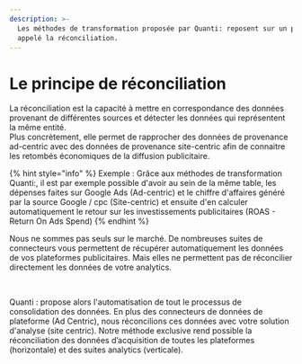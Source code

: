 ```yaml
---
description: >-
  Les méthodes de transformation proposée par Quanti: reposent sur un principe
  appelé la réconciliation.
---
```


# Le principe de réconciliation

La réconciliation est la capacité à mettre en correspondance des données provenant de différentes sources et détecter les données qui représentent la même entité.\
Plus concrètement, elle permet de rapprocher des données de provenance ad-centric avec des données de provenance site-centric afin de connaitre les retombés économiques de la diffusion publicitaire.

{% hint style="info" %}
Exemple : Grâce aux méthodes de transformation Quanti:, il est par exemple possible d'avoir au sein de la même table, les dépenses faites sur Google Ads (Ad-centric) et le chiffre d'affaires généré par la source Google / cpc (Site-centric) et ensuite d'en calculer automatiquement le retour sur les investissements publicitaires (ROAS - Return On Ads Spend)
{% endhint %}

Nous ne sommes pas seuls sur le marché. De nombreuses suites de connecteurs vous permettent de récupérer automatiquement les données de vos plateformes publicitaires. Mais elles ne permettent pas de réconcilier directement les données de votre analytics.

<figure><img src="../.gitbook/assets/Capture d’écran 2024-04-09 à 16.28.01.png" alt=""><figcaption></figcaption></figure>

Quanti : propose alors l'automatisation de tout le processus de consolidation des données. En plus des connecteurs de données de plateforme (Ad Centric), nous réconcilions ces données avec votre solution d'analyse (site centric). Notre méthode exclusive rend possible la réconciliation des données d’acquisition de toutes les plateformes (horizontale) et des suites analytics (verticale).

<figure><img src="../.gitbook/assets/Capture d’écran 2024-04-09 à 16.46.37.png" alt=""><figcaption></figcaption></figure>
